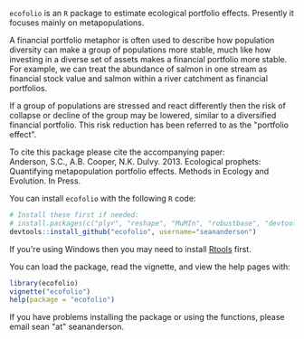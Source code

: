 `ecofolio` is an `R` package to estimate ecological portfolio effects.
Presently it focuses mainly on metapopulations.

A financial portfolio metaphor is often used to describe how population
diversity can make a group of populations more stable, much like how
investing in a diverse set of assets makes a financial portfolio more
stable. For example, we can treat the abundance of salmon in one stream
as financial stock value and salmon within a river catchment as
financial portfolios. 

If a group of populations are stressed and react differently then the
risk of collapse or decline of the group may be lowered, similar to
a diversified financial portfolio. This risk reduction has been referred
to as the "portfolio effect".

To cite this package please cite the accompanying paper:  
Anderson, S.C., A.B. Cooper, N.K. Dulvy. 2013. Ecological prophets:
Quantifying metapopulation portfolio effects. Methods in Ecology and
Evolution. In Press.

You can install `ecofolio` with the following `R` code:

```r
# Install these first if needed:
# install.packages(c("plyr", "reshape", "MuMIn", "robustbase", "devtools"))
devtools::install_github("ecofolio", username="seananderson")
```

If you're using Windows then you may need to install
[Rtools](http://cran.r-project.org/bin/windows/Rtools/) first.

You can load the package, read the vignette, and view the help pages
with:

```r
library(ecofolio)
vignette("ecofolio")
help(package = "ecofolio")
```

If you have problems installing the package or using the functions,
please email sean "at" seananderson.
